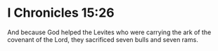 # I Chronicles 15:26

And because God helped the Levites who were carrying the ark of the covenant of the Lord, they sacrificed seven bulls and seven rams.
